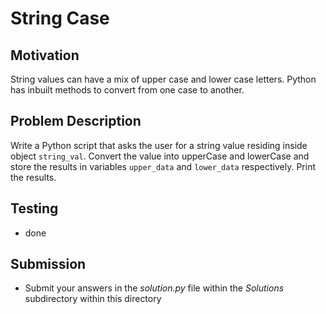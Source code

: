 # String Case

## Motivation
String values can have a mix of upper case and lower case letters. Python has inbuilt methods to convert from one case to another. 

## Problem Description
Write a Python script that asks the user for a string value residing inside object `string_val`.
Convert the value into upperCase and lowerCase and store the results in variables `upper_data` and `lower_data` respectively. 
Print the results. 

## Testing
* done

## Submission
* Submit your answers in the *solution.py* file within the *Solutions* subdirectory within this directory
